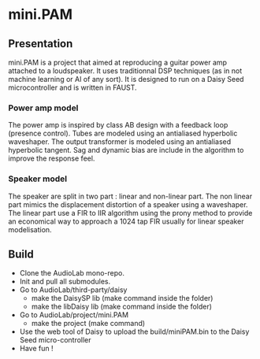 # mini.PAM

## Presentation

mini.PAM is a project that aimed at reproducing a guitar power amp attached to a loudspeaker. It uses traditionnal DSP techniques (as in not machine learning or AI of any sort). It is designed to run on a Daisy Seed microcontroller and is written in FAUST.

### Power amp model

The power amp is inspired by class AB design with a feedback loop (presence control). Tubes are modeled using an antialiased hyperbolic waveshaper. The output transformer is modeled using an antialiased hyperbolic tangent. Sag and dynamic bias are include in the algorithm to improve the response feel.

### Speaker model

The speaker are split in two part : linear and non-linear part. The non linear part mimics the displacement distortion of a speaker using a waveshaper. The linear part use a FIR to IIR algorithm using the prony method to provide an economical way to approach a 1024 tap FIR usually for linear speaker modelisation.

## Build

+ Clone the AudioLab mono-repo.
+ Init and pull all submodules.
+ Go to AudioLab/third-party/daisy
  + make the DaisySP lib (make command inside the folder)
  + make the libDaisy lib (make command inside the folder)
+ Go to AudioLab/project/mini.PAM
  + make the project (make command)
+ Use the web tool of Daisy to upload the build/miniPAM.bin to the Daisy Seed micro-controller
+ Have fun !